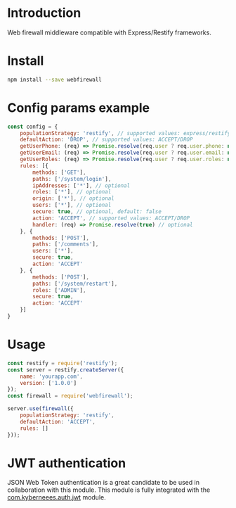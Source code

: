 # Introduction
Web firewall middleware compatible with Express/Restify frameworks.

# Install
```bash
npm install --save webfirewall
```

# Config params example
```js
const config = {
    populationStrategy: 'restify', // supported values: express/restify
    defaultAction: 'DROP', // supported values: ACCEPT/DROP 
    getUserPhone: (req) => Promise.resolve(req.user ? req.user.phone: null), // custom population strategy for user phone (optional)
    getUserEmail: (req) => Promise.resolve(req.user ? req.user.email: null), // custom population strategy for user email (optional)
    getUserRoles: (req) => Promise.resolve(req.user ? req.user.roles: null), // custom population strategy for user roles (optional)
    rules: [{
        methods: ['GET'],
        paths: ['/system/login'],
        ipAddresses: ['*'], // optional
        roles: ['*'], // optional
        origin: ['*'], // optional
        users: ['*'], // optional
        secure: true, // optional, default: false
        action: 'ACCEPT', // supported values: ACCEPT/DROP
        handler: (req) => Promise.resolve(true) // optional
    }, {
        methods: ['POST'],
        paths: ['/comments'],
        users: ['*'], 
        secure: true,
        action: 'ACCEPT'
    }, {
        methods: ['POST'],
        paths: ['/system/restart'],
        roles: ['ADMIN'], 
        secure: true,
        action: 'ACCEPT'
    }]
}
```

# Usage
```js
const restify = require('restify');
const server = restify.createServer({
    name: 'yourapp.com',
    version: ['1.0.0']
});
const firewall = require('webfirewall');

server.use(firewall({
    populationStrategy: 'restify',
    defaultAction: 'ACCEPT',
    rules: []
}));


```
# JWT authentication
JSON Web Token authentication is a great candidate to be used in collaboration with this module.
This module is fully integrated with the [com.kyberneees.auth.jwt](https://github.com/jkyberneees/com.kyberneees.auth.jwt) module.